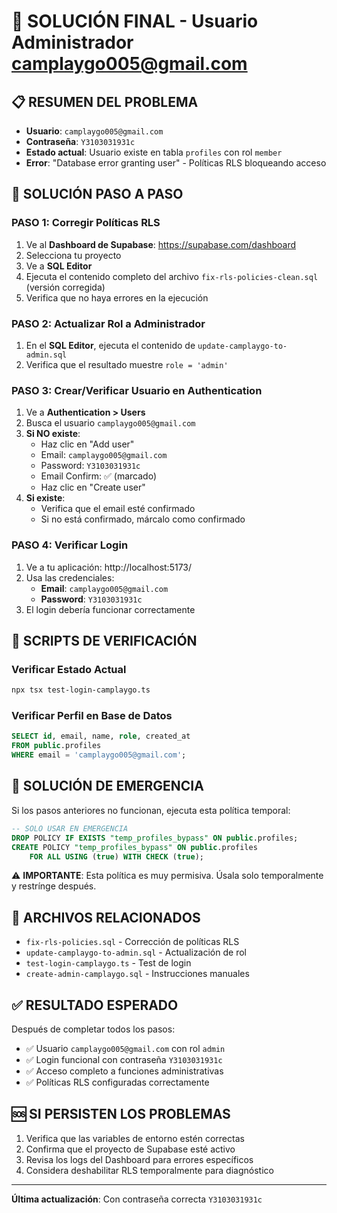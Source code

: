 # 🎯 SOLUCIÓN FINAL - Usuario Administrador camplaygo005@gmail.com

## 📋 RESUMEN DEL PROBLEMA
- **Usuario**: `camplaygo005@gmail.com`
- **Contraseña**: `Y3103031931c`
- **Estado actual**: Usuario existe en tabla `profiles` con rol `member`
- **Error**: "Database error granting user" - Políticas RLS bloqueando acceso

## 🔧 SOLUCIÓN PASO A PASO

### PASO 1: Corregir Políticas RLS
1. Ve al **Dashboard de Supabase**: https://supabase.com/dashboard
2. Selecciona tu proyecto
3. Ve a **SQL Editor**
4. Ejecuta el contenido completo del archivo `fix-rls-policies-clean.sql` (versión corregida)
5. Verifica que no haya errores en la ejecución

### PASO 2: Actualizar Rol a Administrador
1. En el **SQL Editor**, ejecuta el contenido de `update-camplaygo-to-admin.sql`
2. Verifica que el resultado muestre `role = 'admin'`

### PASO 3: Crear/Verificar Usuario en Authentication
1. Ve a **Authentication > Users**
2. Busca el usuario `camplaygo005@gmail.com`
3. **Si NO existe**:
   - Haz clic en "Add user"
   - Email: `camplaygo005@gmail.com`
   - Password: `Y3103031931c`
   - Email Confirm: ✅ (marcado)
   - Haz clic en "Create user"
4. **Si existe**:
   - Verifica que el email esté confirmado
   - Si no está confirmado, márcalo como confirmado

### PASO 4: Verificar Login
1. Ve a tu aplicación: http://localhost:5173/
2. Usa las credenciales:
   - **Email**: `camplaygo005@gmail.com`
   - **Password**: `Y3103031931c`
3. El login debería funcionar correctamente

## 🧪 SCRIPTS DE VERIFICACIÓN

### Verificar Estado Actual
```bash
npx tsx test-login-camplaygo.ts
```

### Verificar Perfil en Base de Datos
```sql
SELECT id, email, name, role, created_at 
FROM public.profiles 
WHERE email = 'camplaygo005@gmail.com';
```

## 🚨 SOLUCIÓN DE EMERGENCIA

Si los pasos anteriores no funcionan, ejecuta esta política temporal:

```sql
-- SOLO USAR EN EMERGENCIA
DROP POLICY IF EXISTS "temp_profiles_bypass" ON public.profiles;
CREATE POLICY "temp_profiles_bypass" ON public.profiles
    FOR ALL USING (true) WITH CHECK (true);
```

⚠️ **IMPORTANTE**: Esta política es muy permisiva. Úsala solo temporalmente y restrínge después.

## 📁 ARCHIVOS RELACIONADOS
- `fix-rls-policies.sql` - Corrección de políticas RLS
- `update-camplaygo-to-admin.sql` - Actualización de rol
- `test-login-camplaygo.ts` - Test de login
- `create-admin-camplaygo.sql` - Instrucciones manuales

## ✅ RESULTADO ESPERADO
Después de completar todos los pasos:
- ✅ Usuario `camplaygo005@gmail.com` con rol `admin`
- ✅ Login funcional con contraseña `Y3103031931c`
- ✅ Acceso completo a funciones administrativas
- ✅ Políticas RLS configuradas correctamente

## 🆘 SI PERSISTEN LOS PROBLEMAS
1. Verifica que las variables de entorno estén correctas
2. Confirma que el proyecto de Supabase esté activo
3. Revisa los logs del Dashboard para errores específicos
4. Considera deshabilitar RLS temporalmente para diagnóstico

---

**Última actualización**: Con contraseña correcta `Y3103031931c`